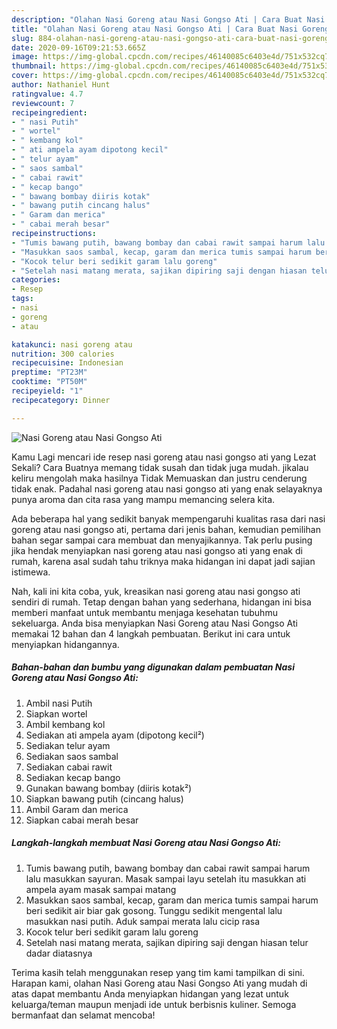 ```yaml
---
description: "Olahan Nasi Goreng atau Nasi Gongso Ati | Cara Buat Nasi Goreng atau Nasi Gongso Ati Yang Paling Enak"
title: "Olahan Nasi Goreng atau Nasi Gongso Ati | Cara Buat Nasi Goreng atau Nasi Gongso Ati Yang Paling Enak"
slug: 884-olahan-nasi-goreng-atau-nasi-gongso-ati-cara-buat-nasi-goreng-atau-nasi-gongso-ati-yang-paling-enak
date: 2020-09-16T09:21:53.665Z
image: https://img-global.cpcdn.com/recipes/46140085c6403e4d/751x532cq70/nasi-goreng-atau-nasi-gongso-ati-foto-resep-utama.jpg
thumbnail: https://img-global.cpcdn.com/recipes/46140085c6403e4d/751x532cq70/nasi-goreng-atau-nasi-gongso-ati-foto-resep-utama.jpg
cover: https://img-global.cpcdn.com/recipes/46140085c6403e4d/751x532cq70/nasi-goreng-atau-nasi-gongso-ati-foto-resep-utama.jpg
author: Nathaniel Hunt
ratingvalue: 4.7
reviewcount: 7
recipeingredient:
- " nasi Putih"
- " wortel"
- " kembang kol"
- " ati ampela ayam dipotong kecil"
- " telur ayam"
- " saos sambal"
- " cabai rawit"
- " kecap bango"
- " bawang bombay diiris kotak"
- " bawang putih cincang halus"
- " Garam dan merica"
- " cabai merah besar"
recipeinstructions:
- "Tumis bawang putih, bawang bombay dan cabai rawit sampai harum lalu masukkan sayuran. Masak sampai layu setelah itu masukkan ati ampela ayam masak sampai matang"
- "Masukkan saos sambal, kecap, garam dan merica tumis sampai harum beri sedikit air biar gak gosong. Tunggu sedikit mengental lalu masukkan nasi putih. Aduk sampai merata lalu cicip rasa"
- "Kocok telur beri sedikit garam lalu goreng"
- "Setelah nasi matang merata, sajikan dipiring saji dengan hiasan telur dadar diatasnya"
categories:
- Resep
tags:
- nasi
- goreng
- atau

katakunci: nasi goreng atau 
nutrition: 300 calories
recipecuisine: Indonesian
preptime: "PT23M"
cooktime: "PT50M"
recipeyield: "1"
recipecategory: Dinner

---
```



![Nasi Goreng atau Nasi Gongso Ati](https://img-global.cpcdn.com/recipes/46140085c6403e4d/751x532cq70/nasi-goreng-atau-nasi-gongso-ati-foto-resep-utama.jpg)

Kamu Lagi mencari ide resep nasi goreng atau nasi gongso ati yang Lezat Sekali? Cara Buatnya memang tidak susah dan tidak juga mudah. jikalau keliru mengolah maka hasilnya Tidak Memuaskan dan justru cenderung tidak enak. Padahal nasi goreng atau nasi gongso ati yang enak selayaknya punya aroma dan cita rasa yang mampu memancing selera kita.



Ada beberapa hal yang sedikit banyak mempengaruhi kualitas rasa dari nasi goreng atau nasi gongso ati, pertama dari jenis bahan, kemudian pemilihan bahan segar sampai cara membuat dan menyajikannya. Tak perlu pusing jika hendak menyiapkan nasi goreng atau nasi gongso ati yang enak di rumah, karena asal sudah tahu triknya maka hidangan ini dapat jadi sajian istimewa.


Nah, kali ini kita coba, yuk, kreasikan nasi goreng atau nasi gongso ati sendiri di rumah. Tetap dengan bahan yang sederhana, hidangan ini bisa memberi manfaat untuk membantu menjaga kesehatan tubuhmu sekeluarga. Anda bisa menyiapkan Nasi Goreng atau Nasi Gongso Ati memakai 12 bahan dan 4 langkah pembuatan. Berikut ini cara untuk menyiapkan hidangannya.

<!--inarticleads1-->

##### Bahan-bahan dan bumbu yang digunakan dalam pembuatan Nasi Goreng atau Nasi Gongso Ati:

1. Ambil  nasi Putih
1. Siapkan  wortel
1. Ambil  kembang kol
1. Sediakan  ati ampela ayam (dipotong kecil²)
1. Sediakan  telur ayam
1. Sediakan  saos sambal
1. Sediakan  cabai rawit
1. Sediakan  kecap bango
1. Gunakan  bawang bombay (diiris kotak²)
1. Siapkan  bawang putih (cincang halus)
1. Ambil  Garam dan merica
1. Siapkan  cabai merah besar




<!--inarticleads2-->

##### Langkah-langkah membuat Nasi Goreng atau Nasi Gongso Ati:

1. Tumis bawang putih, bawang bombay dan cabai rawit sampai harum lalu masukkan sayuran. Masak sampai layu setelah itu masukkan ati ampela ayam masak sampai matang
1. Masukkan saos sambal, kecap, garam dan merica tumis sampai harum beri sedikit air biar gak gosong. Tunggu sedikit mengental lalu masukkan nasi putih. Aduk sampai merata lalu cicip rasa
1. Kocok telur beri sedikit garam lalu goreng
1. Setelah nasi matang merata, sajikan dipiring saji dengan hiasan telur dadar diatasnya




Terima kasih telah menggunakan resep yang tim kami tampilkan di sini. Harapan kami, olahan Nasi Goreng atau Nasi Gongso Ati yang mudah di atas dapat membantu Anda menyiapkan hidangan yang lezat untuk keluarga/teman maupun menjadi ide untuk berbisnis kuliner. Semoga bermanfaat dan selamat mencoba!

